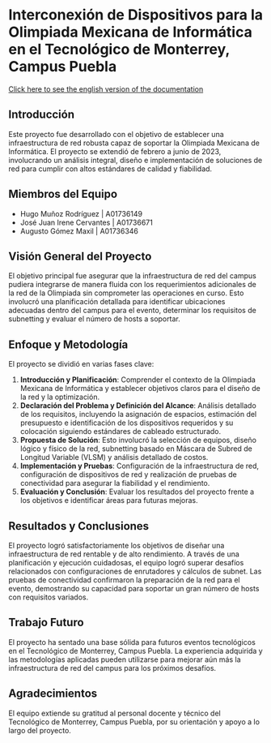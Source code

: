 # Interconexión de Dispositivos para la Olimpiada Mexicana de Informática en el Tecnológico de Monterrey, Campus Puebla
[Click here to see the english version of the documentation](README.md)

## Introducción
Este proyecto fue desarrollado con el objetivo de establecer una infraestructura de red robusta capaz de soportar la Olimpiada Mexicana de Informática. El proyecto se extendió de febrero a junio de 2023, involucrando un análisis integral, diseño e implementación de soluciones de red para cumplir con altos estándares de calidad y fiabilidad.

## Miembros del Equipo
- Hugo Muñoz Rodríguez | A01736149
- José Juan Irene Cervantes | A01736671
- Augusto Gómez Maxil | A01736346

## Visión General del Proyecto
El objetivo principal fue asegurar que la infraestructura de red del campus pudiera integrarse de manera fluida con los requerimientos adicionales de la red de la Olimpiada sin comprometer las operaciones en curso. Esto involucró una planificación detallada para identificar ubicaciones adecuadas dentro del campus para el evento, determinar los requisitos de subnetting y evaluar el número de hosts a soportar.

## Enfoque y Metodología
El proyecto se dividió en varias fases clave:
1. **Introducción y Planificación**: Comprender el contexto de la Olimpiada Mexicana de Informática y establecer objetivos claros para el diseño de la red y la optimización.
2. **Declaración del Problema y Definición del Alcance**: Análisis detallado de los requisitos, incluyendo la asignación de espacios, estimación del presupuesto e identificación de los dispositivos requeridos y su colocación siguiendo estándares de cableado estructurado.
3. **Propuesta de Solución**: Esto involucró la selección de equipos, diseño lógico y físico de la red, subnetting basado en Máscara de Subred de Longitud Variable (VLSM) y análisis detallado de costos.
4. **Implementación y Pruebas**: Configuración de la infraestructura de red, configuración de dispositivos de red y realización de pruebas de conectividad para asegurar la fiabilidad y el rendimiento.
5. **Evaluación y Conclusión**: Evaluar los resultados del proyecto frente a los objetivos e identificar áreas para futuras mejoras.

## Resultados y Conclusiones
El proyecto logró satisfactoriamente los objetivos de diseñar una infraestructura de red rentable y de alto rendimiento. A través de una planificación y ejecución cuidadosas, el equipo logró superar desafíos relacionados con configuraciones de enrutadores y cálculos de subnet. Las pruebas de conectividad confirmaron la preparación de la red para el evento, demostrando su capacidad para soportar un gran número de hosts con requisitos variados.

## Trabajo Futuro
El proyecto ha sentado una base sólida para futuros eventos tecnológicos en el Tecnológico de Monterrey, Campus Puebla. La experiencia adquirida y las metodologías aplicadas pueden utilizarse para mejorar aún más la infraestructura de red del campus para los próximos desafíos.

## Agradecimientos
El equipo extiende su gratitud al personal docente y técnico del Tecnológico de Monterrey, Campus Puebla, por su orientación y apoyo a lo largo del proyecto.
